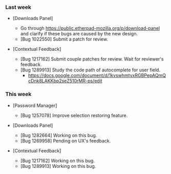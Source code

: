 ### Last week

* [Downloads Panel]
  - Go through https://public.etherpad-mozilla.org/p/download-panel and clarify if these bugs are caused by the new design.
  - [Bug 1022550] Submit a patch for review.

* [Contextual Feedback]
  - [Bug 1217162] Submit couple patches for review. Wait for reviewer's feedback.
  - [Bug 1289913] Study the code path of autocomplete for user field.
    - https://docs.google.com/document/d/1kvswhmtyxRGBPepAQmQcDnk8LAKKbp2seZ510rMR-ps/edit

### This week

* [Password Manager]
  - [Bug 1257078] Improve selection restoring feature.

* [Downloads Panel]
  - [Bug 1282664] Working on this bug.
  - [Bug 1269958] Pending on UX's feedback.

* [Contextual Feedback]
  - [Bug 1217162] Working on this bug.
  - [Bug 1289913] Working on this bug.
